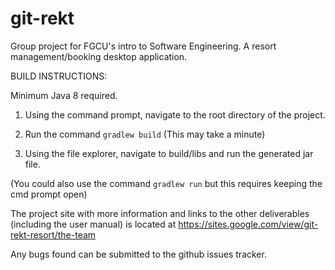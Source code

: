 # git-rekt
Group project for FGCU's intro to Software Engineering. A resort management/booking desktop application.

BUILD INSTRUCTIONS:

Minimum Java 8 required.

1. Using the command prompt, navigate to the root directory of the project.

2. Run the command `gradlew build` (This may take a minute)

3. Using the file explorer, navigate to build/libs and run the generated jar file.

(You could also use the command `gradlew run` but this requires keeping the cmd prompt open)

The project site with more information and links to the other deliverables (including the user manual) is located at 
https://sites.google.com/view/git-rekt-resort/the-team

Any bugs found can be submitted to the github issues tracker.
